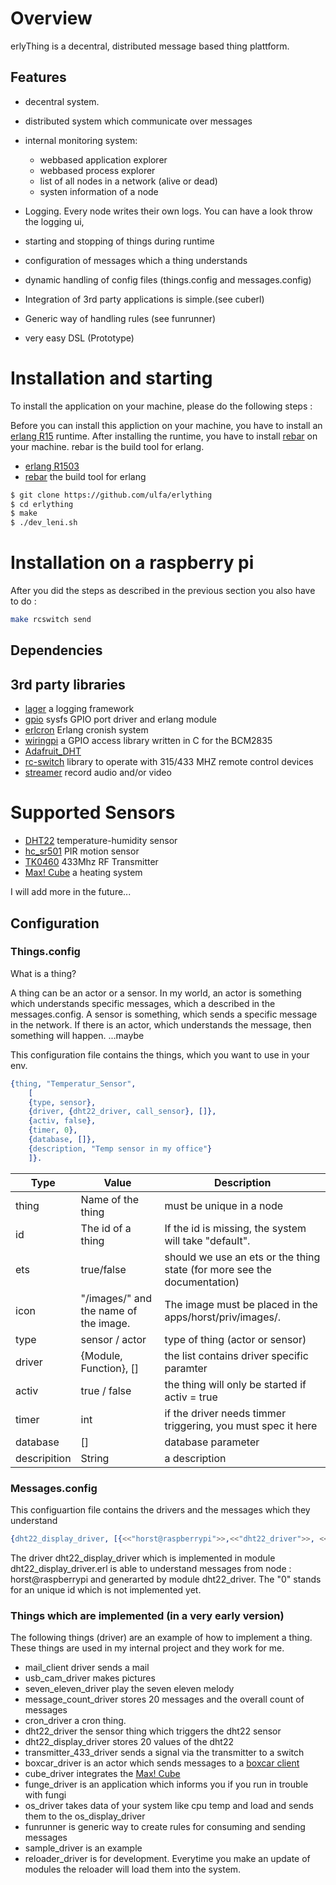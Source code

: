 # Overview

erlyThing is a decentral, distributed message based thing plattform. 

## Features

* decentral system.
* distributed system which communicate over messages
* internal monitoring system:
	* webbased application explorer
	* webbased process explorer
	* list of all nodes in a network (alive or dead)
	* systen information of a node

* Logging. Every node writes their own logs. You can have a look throw the logging ui,
* starting and stopping of things during runtime
* configuration of messages which a thing understands
* dynamic handling of config files (things.config and messages.config)
* Integration of 3rd party applications is simple.(see cuberl) 
* Generic way of handling rules (see funrunner)
* very easy DSL (Prototype)

# Installation and starting

To install the application on your machine, please do the following steps :

Before you can install this appliction on your machine, you have to install an [erlang R15](https://www.erlang-solutions.com/downloads/download-erlang-otp) runtime. 
After installing the runtime, you have to install [rebar](https://github.com/basho/rebar) on your machine. rebar is the build tool for erlang.

* [erlang R1503](https://www.erlang-solutions.com/downloads/download-erlang-otp)
* [rebar](https://github.com/basho/rebar) the build tool for erlang


```bash
$ git clone https://github.com/ulfa/erlything 
$ cd erlything
$ make
$ ./dev_leni.sh
```

# Installation on a raspberry pi

After you did the steps as described in the previous section you also have to do :

```bash
make rcswitch send
```


## Dependencies


## 3rd party libraries

* [lager](https://github.com/basho/lager) a logging framework
* [gpio](https://github.com/Feuerlabs/gpio) sysfs GPIO port driver and erlang module
* [erlcron](https://github.com/erlware/erlcron.git) Erlang cronish system
* [wiringpi](https://projects.drogon.net/raspberry-pi/wiringpi/) a GPIO access library written in C for the BCM2835
* [Adafruit_DHT](https://github.com/adafruit/Adafruit-Raspberry-Pi-Python-Code/tree/master/Adafruit_DHT_Driver)
* [rc-switch](https://code.google.com/p/rc-switch/) library to operate with 315/433 MHZ remote control devices
* [streamer](http://manpages.ubuntu.com/manpages/gutsy/man1/streamer.1.html) record audio and/or video 

# Supported Sensors

* [DHT22](http://www.amazon.de/Sensors-Temperature-SEN-10167-Feuchte-und-Temperatur-Sensor/dp/B005A9KJ4I) temperature-humidity sensor
* [hc_sr501](http://www.elecfreaks.com/wiki/index.php?title=PIR_Motion_Sensor_Module:DYP-ME003) PIR motion sensor
* [TK0460](http://www.aliexpress.com/snapshot/247141960.html) 433Mhz RF Transmitter
* [Max! Cube](http://www.elv.de/max-cube-lan-gateway.html) a heating system

I will add more in the future...

## Configuration

### Things.config

What is a thing?

A thing can be an actor or a sensor. In my world, an actor is something which understands 
specific messages, which a described in the messages.config.
A sensor is something, which sends a specific message in the network. If there is an actor,
which understands the message, then something will happen. ...maybe

This configuration file contains the things, which you want to use in your env. 

```erlang
{thing, "Temperatur_Sensor",
	[
	{type, sensor},	 
	{driver, {dht22_driver, call_sensor}, []}, 
	{activ, false},
	{timer, 0},
	{database, []},
	{description, "Temp sensor in my office"}
	]}.
```
|Type        | Value                       |Description
|------------|-----------------------------|--------------------------------------------------------------
|thing       | Name of the thing           | must be unique in a node
|id			| The id of a thing			  | If the id is missing, the system will take "default". 
|ets	      | true/false | should we use an ets or the thing state (for more see the documentation)
|icon        | "/images/" and the name of the image.| The image must be placed in the apps/horst/priv/images/.  
|type        | sensor / actor              | type of thing (actor or sensor)
|driver      | {Module, Function}, []      | the list contains driver specific paramter
|activ       | true / false                | the thing will only be started if activ = true
|timer       | int                         | if the driver needs timmer triggering, you must spec it here
|database    | []                          | database parameter
|descripition| String                      | a description

### Messages.config

This configuartion file contains the drivers and the messages which they understand

```erlang
{dht22_display_driver, [{<<"horst@raspberrypi">>,<<"dht22_driver">>, <<"0">>}]}.
```

The driver dht22_display_driver which is implemented in module dht22_display_driver.erl is
able to understand messages from node : horst@raspberrypi and generarted by module  dht22_driver.
The "0" stands for an unique id which is not implemented yet.

### Things which are implemented (in a very early version)

The following things (driver) are an example of how to implement a thing.
These things are used in my internal project and they work for me.

* mail_client driver sends a mail 
* usb_cam_driver makes pictures 
* seven_eleven_driver play the seven eleven melody 
* message_count_driver stores 20 messages and the overall count of messages
* cron_driver a cron thing. 
* dht22_driver the sensor thing which triggers the dht22 sensor
* dht22_display_driver stores 20 values of the dht22 
* transmitter_433_driver sends a signal via the transmitter to a switch
* boxcar_driver is an actor which sends messages to a [boxcar client](https://boxcar.io)
* cube_driver integrates the [Max! Cube](http://www.elv.de/max-cube-lan-gateway.html) 
* funge_driver is an application which informs you if you run in trouble with fungi
* os_driver takes data of your system like cpu temp and load and sends them to the os_display_driver
* funrunner is generic way to create rules for consuming and sending messages 
* sample_driver is an example 
* reloader_driver is for development. Everytime you make an update of modules the reloader will load them into the system.

